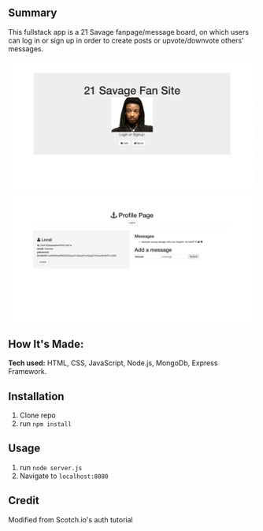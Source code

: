 ## Summary

This fullstack app is a 21 Savage fanpage/message board, on which users can log in or sign up in order to create posts or upvote/downvote others' messages.

![alt tag](https://github.com/anthonybetances/SavageMasterAuth/blob/master/Screen%20Shot%202019-11-17%20at%2010.15.20%20AM.png)
![alt tag](https://github.com/anthonybetances/SavageMasterAuth/blob/master/Screen%20Shot%202019-11-17%20at%2010.15.01%20AM.png)

## How It's Made:
**Tech used:** HTML, CSS, JavaScript, Node.js, MongoDb, Express Framework.

## Installation

1. Clone repo
2. run `npm install`

## Usage

1. run `node server.js`
2. Navigate to `localhost:8080`

## Credit

Modified from Scotch.io's auth tutorial
